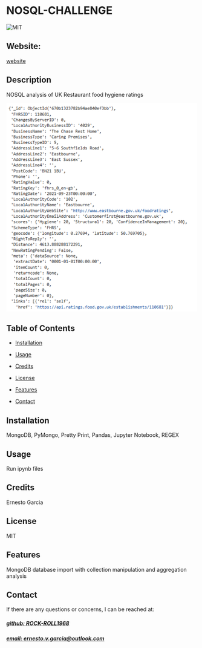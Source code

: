 # NOSQL-CHALLENGE
![MIT](https://img.shields.io/badge/License-MIT-blue)

## Website: 
[website](https://github.com/Rock-Roll1968/NOSQL-CHALLENGE.git)

## Description
NOSQL analysis of UK Restaurant food hygiene ratings 

![app_image](query.png)

## Table of Contents
- [Installation](#installation)
- [Usage](#usage)
- [Credits](#credits)
- [License](#license)
- [Features](#features)

- [Contact](#contact)

## Installation
MongoDB, PyMongo, Pretty Print, Pandas, Jupyter Notebook, REGEX

## Usage
Run ipynb files

## Credits
Ernesto Garcia

## License
MIT

## Features
MongoDB database import with collection manipulation and aggregation analysis



## Contact
If there are any questions or concerns, I can be reached at:
##### [github: ROCK-ROLL1968](https://github.com/ROCK-ROLL1968)
##### [email: ernesto.v.garcia@outlook.com](mailto:ernesto.v.garcia@outlook.com)
